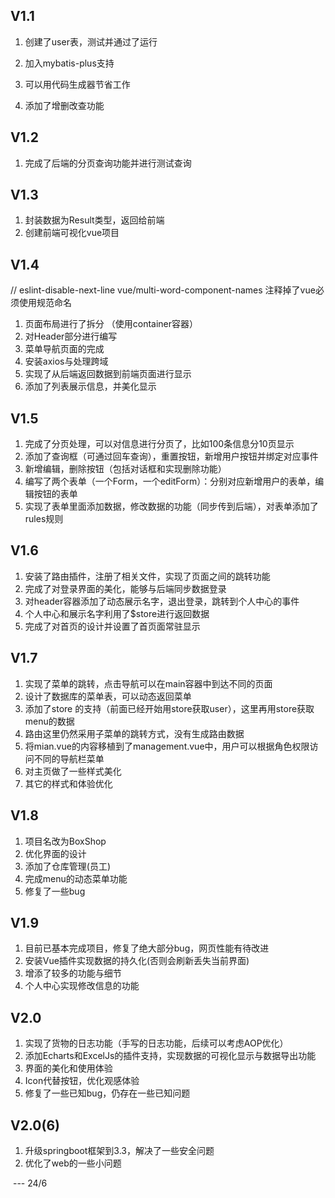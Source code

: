 ## V1.1

1.  创建了user表，测试并通过了运行

2.  加入mybatis-plus支持

3. 可以用代码生成器节省工作

4. 添加了增删改查功能


   

## V1.2

1. 完成了后端的分页查询功能并进行测试查询

   

## V1.3

1. 封装数据为Result类型，返回给前端
2. 创建前端可视化vue项目



## V1.4

// eslint-disable-next-line vue/multi-word-component-names
注释掉了vue必须使用规范命名

1. 页面布局进行了拆分 （使用container容器）
2. 对Header部分进行编写
3. 菜单导航页面的完成
4. 安装axios与处理跨域
5. 实现了从后端返回数据到前端页面进行显示
6. 添加了列表展示信息，并美化显示



## V1.5

1. 完成了分页处理，可以对信息进行分页了，比如100条信息分10页显示
2.  添加了查询框（可通过回车查询），重置按钮，新增用户按钮并绑定对应事件
3.  新增编辑，删除按钮（包括对话框和实现删除功能）
4.  编写了两个表单（一个Form，一个editForm）：分别对应新增用户的表单，编辑按钮的表单
5.  实现了表单里面添加数据，修改数据的功能（同步传到后端），对表单添加了rules规则



## V1.6

1. 安装了路由插件，注册了相关文件，实现了页面之间的跳转功能
2.  完成了对登录界面的美化，能够与后端同步数据登录
3. 对header容器添加了动态展示名字，退出登录，跳转到个人中心的事件
4. 个人中心和展示名字利用了$store进行返回数据
5. 完成了对首页的设计并设置了首页面常驻显示



## V1.7

1. 实现了菜单的跳转，点击导航可以在main容器中到达不同的页面
2. 设计了数据库的菜单表，可以动态返回菜单
3. 添加了store 的支持（前面已经开始用store获取user），这里再用store获取menu的数据
4. 路由这里仍然采用子菜单的跳转方式，没有生成路由数据
5. 将mian.vue的内容移植到了management.vue中，用户可以根据角色权限访问不同的导航栏菜单
6. 对主页做了一些样式美化
7. 其它的样式和体验优化



## V1.8

1. 项目名改为BoxShop
2. 优化界面的设计
3. 添加了仓库管理(员工)
4. 完成menu的动态菜单功能
5. 修复了一些bug



## V1.9

1. 目前已基本完成项目，修复了绝大部分bug，网页性能有待改进
2. 安装Vue插件实现数据的持久化(否则会刷新丢失当前界面)
3. 增添了较多的功能与细节
4. 个人中心实现修改信息的功能



## V2.0

1.  实现了货物的日志功能（手写的日志功能，后续可以考虑AOP优化）
2. 添加Echarts和ExcelJs的插件支持，实现数据的可视化显示与数据导出功能
3. 界面的美化和使用体验
4. Icon代替按钮，优化观感体验
5. 修复了一些已知bug，仍存在一些已知问题


## V2.0(6)
1. 升级springboot框架到3.3，解决了一些安全问题
2. 优化了web的一些小问题


​																					  --- 24/6










